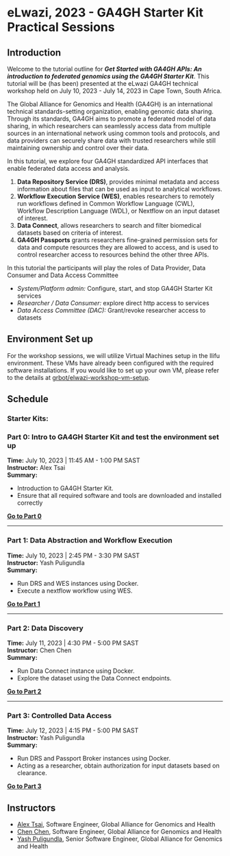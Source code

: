 # eLwazi, 2023 - GA4GH Starter Kit Practical Sessions


## Introduction

Welcome to the tutorial outline for _**Get Started with GA4GH APIs: An introduction to federated genomics using the GA4GH Starter Kit**_. This tutorial will be (has been) presented at the eLwazi GA4GH technical workshop held on July 10, 2023 - July 14, 2023 in Cape Town, South Africa.

The Global Alliance for Genomics and Health (GA4GH) is an international technical standards-setting organization, enabling genomic data sharing. Through its standards, GA4GH aims to promote a federated model of data sharing, in which researchers can seamlessly access data from multiple sources in an international network using common tools and protocols, and data providers can securely share data with trusted researchers while still maintaining ownership and control over their data. 

In this tutorial, we explore four GA4GH standardized API interfaces that enable federated data access and analysis. 
1. **Data Repository Service (DRS)**, provides minimal metadata and access information about files that can be used as input to analytical workflows.
2. **Workflow Execution Service (WES)**, enables researchers to remotely run workflows defined in Common Workflow Language (CWL), Workflow Description Language (WDL), or Nextflow on an input dataset of interest.
3. **Data Connect**, allows researchers to search and filter biomedical datasets based on criteria of interest.
4. **GA4GH Passports** grants researchers fine-grained permission sets for data and compute resources they are allowed to access, and is used to control researcher access to resources behind the other three APIs.

In this tutorial the participants will play the roles of Data Provider, Data Consumer and Data Access Committee

  * *System/Platform admin:* Configure, start, and stop GA4GH Starter Kit services 
  * *Researcher / Data Consumer:* explore direct http access to services
  * *Data Access Committee (DAC):* Grant/revoke researcher access to datasets

## Environment Set up

For the workshop sessions, we will utilize Virtual Machines setup in the Ilifu environment. These VMs have already been configured with the required software installations. If you would like to set up your own VM, please refer to the details at [grbot/elwazi-workshop-vm-setup](https://github.com/grbot/elwazi-workshop-vm-setup).

## Schedule

### Starter Kits:

### Part 0: Intro to GA4GH Starter Kit and test the environment set up
**Time:** July 10, 2023 | 11:45 AM - 1:00 PM SAST \
**Instructor:** Alex Tsai \
**Summary:** 
* Introduction to GA4GH Starter Kit. 
* Ensure that all required software and tools are downloaded and installed correctly

[**Go to Part 0**](./sessions/starterkits/part_0_env_check/README.md)

***
### Part 1: Data Abstraction and Workflow Execution

**Time:** July 10, 2023 | 2:45 PM - 3:30 PM SAST \
**Instructor:** Yash Puligundla \
**Summary:** 
* Run DRS and WES instances using Docker.
* Execute a nextflow workflow using WES.

[**Go to Part 1**](./sessions/starterkits/part_1_drs_wes/README.md)
***
### Part 2: Data Discovery
**Time:** July 11, 2023 | 4:30 PM - 5:00 PM SAST \
**Instructor:** Chen Chen \
**Summary:** 
* Run Data Connect instance using Docker.
* Explore the dataset using the Data Connect endpoints.

[**Go to Part 2**](./sessions/starterkits/part_2_dataconnect/README.md)

***
### Part 3: Controlled Data Access

**Time:**  July 12, 2023 | 4:15 PM - 5:00 PM SAST \
**Instructor:** Yash Puligundla \
**Summary:** 
* Run DRS and Passport Broker instances using Docker. 
* Acting as a researcher, obtain authorization for input datasets based on clearance.

[**Go to Part 3**](./sessions/starterkits/part_3_drs_passports/README.md)

## Instructors

* [Alex Tsai](https://github.com/alextsaihi), Software Engineer, Global Alliance for Genomics and Health
* [Chen Chen](https://github.com/Chen2x), Software Engineer, Global Alliance for Genomics and Health
* [Yash Puligundla](https://github.com/yash-puligundla), Senior Software Engineer, Global Alliance for Genomics and Health
